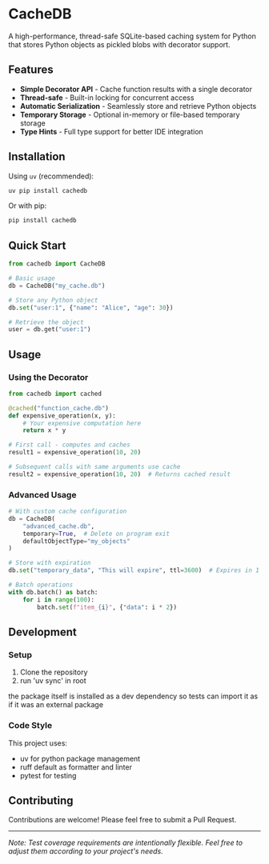 # CacheDB

A high-performance, thread-safe SQLite-based caching system for Python that stores Python objects as pickled blobs with decorator support.

## Features

- **Simple Decorator API** - Cache function results with a single decorator
- **Thread-safe** - Built-in locking for concurrent access
- **Automatic Serialization** - Seamlessly store and retrieve Python objects
- **Temporary Storage** - Optional in-memory or file-based temporary storage
- **Type Hints** - Full type support for better IDE integration

## Installation

Using `uv` (recommended):

```bash
uv pip install cachedb
```

Or with pip:

```bash
pip install cachedb
```

## Quick Start

```python
from cachedb import CacheDB

# Basic usage
db = CacheDB("my_cache.db")

# Store any Python object
db.set("user:1", {"name": "Alice", "age": 30})

# Retrieve the object
user = db.get("user:1")
```

## Usage

### Using the Decorator

```python
from cachedb import cached

@cached("function_cache.db")
def expensive_operation(x, y):
    # Your expensive computation here
    return x * y

# First call - computes and caches
result1 = expensive_operation(10, 20)

# Subsequent calls with same arguments use cache
result2 = expensive_operation(10, 20)  # Returns cached result
```

### Advanced Usage

```python
# With custom cache configuration
db = CacheDB(
    "advanced_cache.db",
    temporary=True,  # Delete on program exit
    defaultObjectType="my_objects"
)

# Store with expiration
db.set("temporary_data", "This will expire", ttl=3600)  # Expires in 1 hour

# Batch operations
with db.batch() as batch:
    for i in range(100):
        batch.set(f"item_{i}", {"data": i * 2})
```

## Development

### Setup

1. Clone the repository
2. run 'uv sync' in root

the package itself is installed as a dev dependency so tests can import it as if it was an external package

### Code Style

This project uses:

- uv for python package management
- ruff default as formatter and linter
- pytest for testing

## Contributing

Contributions are welcome! Please feel free to submit a Pull Request.

---

_Note: Test coverage requirements are intentionally flexible. Feel free to adjust them according to your project's needs._
